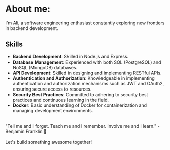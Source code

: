 # About me:

I'm Ali, a software engineering enthusiast constantly exploring new frontiers in backend development.
## Skills

- **Backend Development**: Skilled in Node.js and Express.
- **Database Management**: Experienced with both SQL (PostgreSQL) and NoSQL (MongoDB) databases.
- **API Development**: Skilled in designing and implementing RESTful APIs.
- **Authentication and Authorization**: Knowledgeable in implementing authentication and authorization mechanisms such as JWT and OAuth2, ensuring secure access to resources.
- **Security Best Practices**: Committed to adhering to security best practices and continuous learning in the field.
- **Docker**: Basic understanding of Docker for containerization and managing development environments.

<br>
"Tell me and I forget. Teach me and I remember. Involve me and I learn." - Benjamin Franklin 👀
<br>
<br>
Let's build something awesome together!
<!--
**Ali-Vazife/Ali-Vazife** is a ✨ _special_ ✨ repository because its `README.md` (this file) appears on your GitHub profile.

Here are some ideas to get you started:

- 🔭 I’m currently working on ...
- 🌱 I’m currently learning ...
- 👯 I’m looking to collaborate on ...
- 🤔 I’m looking for help with ...
- 💬 Ask me about ...
- 📫 How to reach me: ...
- 😄 Pronouns: ...
- ⚡ Fun fact: ...
-->
